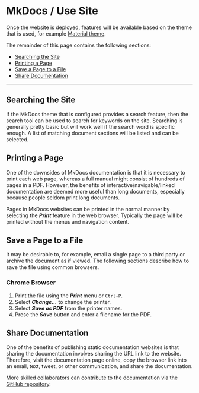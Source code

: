 # MkDocs / Use Site #

Once the website is deployed, features will be available based on the
theme that is used, for example
[Material theme](material-theme.md).

The remainder of this page contains the following sections:

* [Searching the Site](#searching-the-site)
* [Printing a Page](#printing-a-page)
* [Save a Page to a File](#save-a-page-to-a-file)
* [Share Documentation](#share-documentation)

-----------------

## Searching the Site ##

If the MkDocs theme that is configured provides a search feature,
then the search tool can be used to search for keywords on the site.
Searching is generally pretty basic but will work well if the search word is specific enough.
A list of matching document sections will be listed and can be selected.

## Printing a Page ##

One of the downsides of MkDocs documentation is that it is necessary to print each web page,
whereas a full manual might consist of hundreds of pages in a PDF.
However, the benefits of interactive/navigable/linked documentation are deemed
more useful than long documents, especially because people seldom print long documents.

Pages in MkDocs websites can be printed in the normal manner by selecting the ***Print*** feature
in the web browser.  Typically the page will be printed without the menus and navigation content.

## Save a Page to a File ##

It may be desirable to, for example, email a single page to a third party or archive the document as if viewed.
The following sections describe how to save the file using common browsers.

### Chrome Browser ###

1. Print the file using the ***Print*** menu or `Ctrl-P`.
2. Select ***Change...*** to change the printer.
3. Select ***Save as PDF*** from the printer names.
4. Prese the ***Save*** button and enter a filename for the PDF.

## Share Documentation ##

One of the benefits of publishing static documentation websites is that sharing the documentation
involves sharing the URL link to the website.
Therefore, visit the documentation page online, copy the browser link into an email, text, tweet, or other communication,
and share the documentation.

More skilled collaborators can contribute to the documentation via the
[GitHub repository](https://github.com/OpenWaterFoundation/owf-learn-mkdocs).
